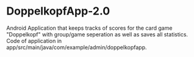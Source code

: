 # DoppelkopfApp-2.0
Android Application that keeps tracks of scores for the card game "Doppelkopf" with group/game seperation as well as saves all statistics.
Code of application in app/src/main/java/com/example/admin/doppelkopfapp.
